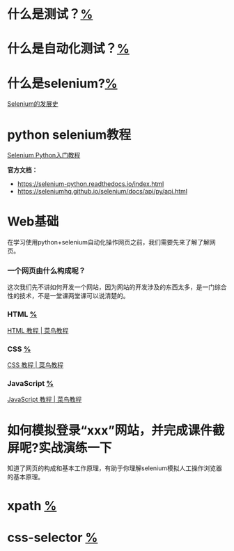 # 什么是测试？[%](https://baike.baidu.com/item/%E8%BD%AF%E4%BB%B6%E6%B5%8B%E8%AF%95%E6%96%B9%E6%B3%95/1850037?fr=aladdin)
# 什么是自动化测试？[%](https://zhuanlan.zhihu.com/p/86637306)
# 什么是selenium?[%](https://baike.baidu.com/item/Selenium/18266?fr=aladdin)
[Selenium的发展史](http://www.testclass.net/selenium_python/selenium-history)
# python selenium教程

[Selenium Python入门教程](http://www.testclass.net/selenium_python)

**官方文档：**

- <https://selenium-python.readthedocs.io/index.html>
- <https://seleniumhq.github.io/selenium/docs/api/py/api.html>

# Web基础
在学习使用python+selenium自动化操作网页之前，我们需要先来了解了解网页。
### 一个网页由什么构成呢？
这次我们先不讲如何开发一个网站，因为网站的开发涉及的东西太多，是一门综合性的技术，不是一堂课两堂课可以说清楚的。
### HTML [%](https://baike.baidu.com/item/HTML/97049?fr=aladdin)
[HTML 教程 | 菜鸟教程](https://www.runoob.com/html/html-tutorial.html)
### CSS [%](https://baike.baidu.com/item/CSS/5457?fr=aladdin)
[CSS 教程 | 菜鸟教程](https://www.runoob.com/css/css-tutorial.html)
### JavaScript [%](https://baike.baidu.com/item/JavaScript/321142?fr=aladdin)
[JavaScript 教程 | 菜鸟教程](https://www.runoob.com/js/js-tutorial.html)
# 如何模拟登录“xxx”网站，并完成课件截屏呢?实战演练一下
知道了网页的构成和基本工作原理，有助于你理解selenium模拟人工操作浏览器的基本原理。
# xpath [%](https://www.w3school.com.cn/xpath/xpath_syntax.asp)
# css-selector [%](https://www.w3school.com.cn/cssref/css_selectors.asp)
